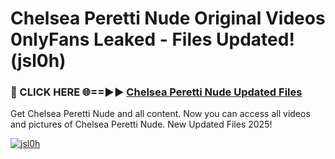 # Chelsea Peretti Nude Original Videos 0nlyFans Leaked - Files Updated! (jsl0h)

<h3>🔴 CLICK HERE 🌐==►► <a href="https://tinyurl.com/52m3yx9h" rel="nofollow">Chelsea Peretti Nude Updated Files</a></h3>

Get Chelsea Peretti Nude and all content. Now you can access all videos and pictures of Chelsea Peretti Nude. New Updated Files 2025!

[![jsl0h](https://i.imgur.com/TnHtlc8.gif)](https://tinyurl.com/52m3yx9h)
